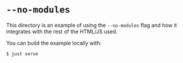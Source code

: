 # `--no-modules`

This directory is an example of using the `--no-modules` flag and how it
integrates with the rest of the HTML/JS used.

You can build the example locally with:

```
$ just serve
```
